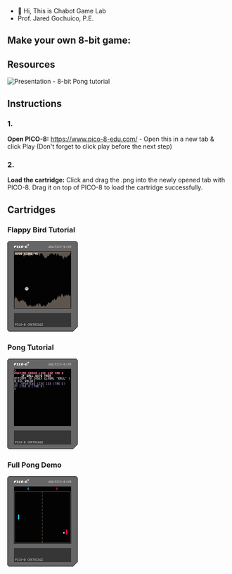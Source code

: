 - 👋 Hi, This is Chabot Game Lab
- Prof. Jared Gochuico, P.E.

## Make your own 8-bit game:

## Resources

![Presentation - 8-bit Pong tutorial](https://docs.google.com/presentation/d/1z8gm_0g0FGxiX-dVlTdjPJBzSibaFgH9o2m8yhQnIwc/edit?usp=sharing)

## Instructions
### 1. 
**Open PICO-8:** https://www.pico-8-edu.com/ - Open this in a new tab & click Play (Don't forget to click play before the next step)

### 2. 
**Load the cartridge:** Click and drag the .png into the newly opened tab with PICO-8. Drag it on top of PICO-8 to load the cartridge successfully.

## Cartridges
### Flappy Bird Tutorial

![alt text - Flappy bird cartridge](https://raw.githubusercontent.com/chabotgamelab/chabotgamelab/main/my_game.p8.png)



### Pong Tutorial

![Alt text - Pong tutorial cartridge](https://raw.githubusercontent.com/chabotgamelab/pong/main/pong.p8.png)





### Full Pong Demo
![alt text - Pong demo cartridge](https://raw.githubusercontent.com/chabotgamelab/pong/main/pong_demo.p8.png)







<!---
chabotgamelab/chabotgamelab is a ✨ special ✨ repository because its `README.md` (this file) appears on your GitHub profile.
You can click the Preview link to take a look at your changes.
--->

